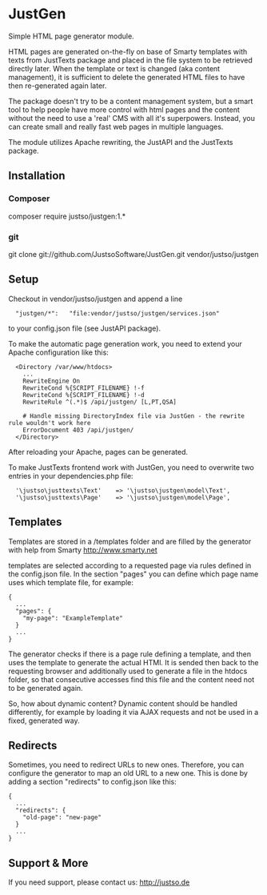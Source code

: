 # JustGen

Simple HTML page generator module.

HTML pages are generated on-the-fly on base of Smarty templates with texts from JustTexts package and placed in the
file system to be retrieved directly later. When the template or text is changed (aka content management), it is
sufficient to delete the generated HTML files to have then re-generated again later.

The package doesn't try to be a content management system, but a smart tool to help people have more control with html
pages and the content without the need to use a 'real' CMS with all it's superpowers. Instead, you can create small and
really fast web pages in multiple languages.

The module utilizes Apache rewriting, the JustAPI and the JustTexts package.

## Installation

### Composer
  composer require justso/justgen:1.*

### git
  git clone git://github.com/JustsoSoftware/JustGen.git vendor/justso/justgen
  
## Setup

Checkout in vendor/justso/justgen and append a line

```
  "justgen/*":   "file:vendor/justso/justgen/services.json"
```

to your config.json file (see JustAPI package).

To make the automatic page generation work, you need to extend your Apache configuration like this:

```
  <Directory /var/www/htdocs>
    ...
    RewriteEngine On
    RewriteCond %{SCRIPT_FILENAME} !-f
    RewriteCond %{SCRIPT_FILENAME} !-d
    RewriteRule ^(.*)$ /api/justgen/ [L,PT,QSA]

    # Handle missing DirectoryIndex file via JustGen - the rewrite rule wouldn't work here
    ErrorDocument 403 /api/justgen/
  </Directory>
```

After reloading your Apache, pages can be generated.

To make JustTexts frontend work with JustGen, you need to overwrite two entries in your dependencies.php file:

```
  '\justso\justtexts\Text'    => '\justso\justgen\model\Text',
  '\justso\justtexts\Page'    => '\justso\justgen\model\Page',
```

## Templates

Templates are stored in a /templates folder and are filled by the generator with help from Smarty http://www.smarty.net

templates are selected according to a requested page via rules defined in the config.json file.
In the section "pages" you can define which page name uses which template file, for example:

```
{
  ...
  "pages": {
    "my-page": "ExampleTemplate"
  }
  ...
}
```

The generator checks if there is a page rule defining a template, and then uses the template to generate
the actual HTMl. It is sended then back to the requesting browser and additionally used to generate a file
in the htdocs folder, so that consecutive accesses find this file and the content need not to be generated
again.

So, how about dynamic content? Dynamic content should be handled differently, for example by loading it
via AJAX requests and not be used in a fixed, generated way.

## Redirects

Sometimes, you need to redirect URLs to new ones. Therefore, you can configure the generator to map an old
URL to a new one. This is done by adding a section "redirects" to config.json like this:

```
{
  ...
  "redirects": {
    "old-page": "new-page"
  }
  ...
}
```

## Support & More

If you need support, please contact us: http://justso.de
